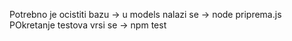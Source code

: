 Potrebno je ocistiti bazu -> u models nalazi se -> node priprema.js
POkretanje testova vrsi se -> npm test
